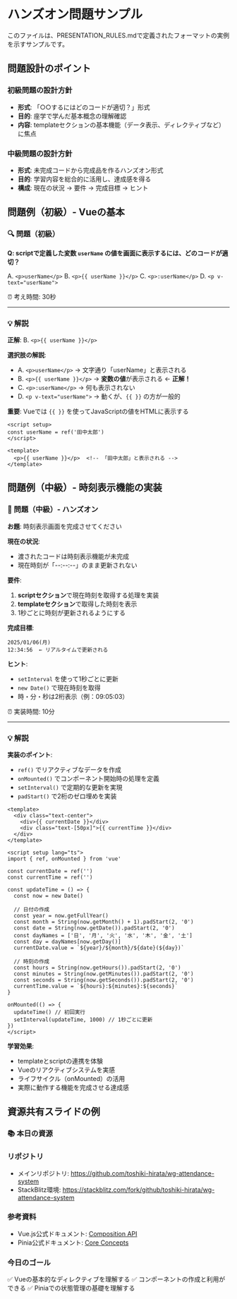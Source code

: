 # ハンズオン問題サンプル

このファイルは、PRESENTATION_RULES.mdで定義されたフォーマットの実例を示すサンプルです。

## 問題設計のポイント

### 初級問題の設計方針
- **形式**: 「○○するにはどのコードが適切？」形式
- **目的**: 座学で学んだ基本概念の理解確認
- **内容**: templateセクションの基本機能（データ表示、ディレクティブなど）に焦点

### 中級問題の設計方針  
- **形式**: 未完成コードから完成品を作るハンズオン形式
- **目的**: 学習内容を総合的に活用し、達成感を得る
- **構成**: 現在の状況 → 要件 → 完成目標 → ヒント

## 問題例（初級）- Vueの基本

### 🔍 問題（初級）

**Q: scriptで定義した変数 `userName` の値を画面に表示するには、どのコードが適切？**

A. `<p>userName</p>`
B. `<p>{{ userName }}</p>`
C. `<p>:userName</p>`
D. `<p v-text="userName">`

⏰ 考え時間: 30秒

---

### 💡 解説

**正解**: B. `<p>{{ userName }}</p>`

**選択肢の解説**:
- A. `<p>userName</p>` → 文字通り「userName」と表示される
- B. `<p>{{ userName }}</p>` → **変数の値**が表示される ← **正解！**
- C. `<p>:userName</p>` → 何も表示されない
- D. `<p v-text="userName">` → 動くが、`{{ }}` の方が一般的

**重要**: Vueでは `{{ }}` を使ってJavaScriptの値をHTMLに表示する

```vue
<script setup>
const userName = ref('田中太郎')
</script>

<template>
  <p>{{ userName }}</p>  <!-- 「田中太郎」と表示される -->
</template>
```

## 問題例（中級）- 時刻表示機能の実装

### 🔨 問題（中級）- ハンズオン

**お題**: 時刻表示画面を完成させてください

**現在の状況**:
- 渡されたコードは時刻表示機能が未完成
- 現在時刻が「--:--:--」のまま更新されない

**要件**:
1. **scriptセクション**で現在時刻を取得する処理を実装
2. **templateセクション**で取得した時刻を表示
3. 1秒ごとに時刻が更新されるようにする

**完成目標**:
```
2025/01/06(月)
12:34:56  ← リアルタイムで更新される
```

**ヒント**: 
- `setInterval` を使って1秒ごとに更新
- `new Date()` で現在時刻を取得
- 時・分・秒は2桁表示（例：09:05:03）

⏰ 実装時間: 10分

---

### 💡 解説

**実装のポイント**:
- `ref()` でリアクティブなデータを作成
- `onMounted()` でコンポーネント開始時の処理を定義
- `setInterval()` で定期的な更新を実現
- `padStart()` で2桁のゼロ埋めを実装

```vue
<template>
  <div class="text-center">
    <div>{{ currentDate }}</div>
    <div class="text-[50px]">{{ currentTime }}</div>
  </div>
</template>

<script setup lang="ts">
import { ref, onMounted } from 'vue'

const currentDate = ref('')
const currentTime = ref('')

const updateTime = () => {
  const now = new Date()
  
  // 日付の作成
  const year = now.getFullYear()
  const month = String(now.getMonth() + 1).padStart(2, '0')
  const date = String(now.getDate()).padStart(2, '0')
  const dayNames = ['日', '月', '火', '水', '木', '金', '土']
  const day = dayNames[now.getDay()]
  currentDate.value = `${year}/${month}/${date}(${day})`
  
  // 時刻の作成
  const hours = String(now.getHours()).padStart(2, '0')
  const minutes = String(now.getMinutes()).padStart(2, '0')
  const seconds = String(now.getSeconds()).padStart(2, '0')
  currentTime.value = `${hours}:${minutes}:${seconds}`
}

onMounted(() => {
  updateTime() // 初回実行
  setInterval(updateTime, 1000) // 1秒ごとに更新
})
</script>
```

**学習効果**:
- templateとscriptの連携を体験
- Vueのリアクティブシステムを実感
- ライフサイクル（onMounted）の活用
- 実際に動作する機能を完成させる達成感

## 資源共有スライドの例

### 📚 本日の資源

### リポジトリ
- メインリポジトリ: https://github.com/toshiki-hirata/wg-attendance-system
- StackBlitz環境: https://stackblitz.com/fork/github/toshiki-hirata/wg-attendance-system

### 参考資料
- Vue.js公式ドキュメント: [Composition API](https://ja.vuejs.org/guide/extras/composition-api-faq.html)
- Pinia公式ドキュメント: [Core Concepts](https://pinia.vuejs.org/core-concepts/)

### 今日のゴール
✅ Vueの基本的なディレクティブを理解する
✅ コンポーネントの作成と利用ができる
✅ Piniaでの状態管理の基礎を理解する
